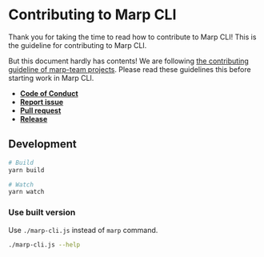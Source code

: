 # Contributing to Marp CLI

Thank you for taking the time to read how to contribute to Marp CLI! This is the guideline for contributing to Marp CLI.

But this document hardly has contents! We are following [the contributing guideline of marp-team projects](https://github.com/marp-team/marp/blob/master/.github/CONTRIBUTING.md). Please read these guidelines this before starting work in Marp CLI.

- [**Code of Conduct**](https://github.com/marp-team/marp/blob/master/.github/CODE_OF_CONDUCT.md)
- [**Report issue**](https://github.com/marp-team/marp/blob/master/.github/CONTRIBUTING.md#report-issue)
- [**Pull request**](https://github.com/marp-team/marp/blob/master/.github/CONTRIBUTING.md#pull-request)
- [**Release**](https://github.com/marp-team/marp/blob/master/.github/CONTRIBUTING.md#release)

## Development

```bash
# Build
yarn build

# Watch
yarn watch
```

### Use built version

Use `./marp-cli.js` instead of `marp` command.

```bash
./marp-cli.js --help
```
